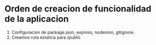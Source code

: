 # Orden de creacion de funcionalidad de la aplicacion

1. Configuracion de package.json, express, nodemon, gitignore.
2. Creamos ruta estatica para /public
